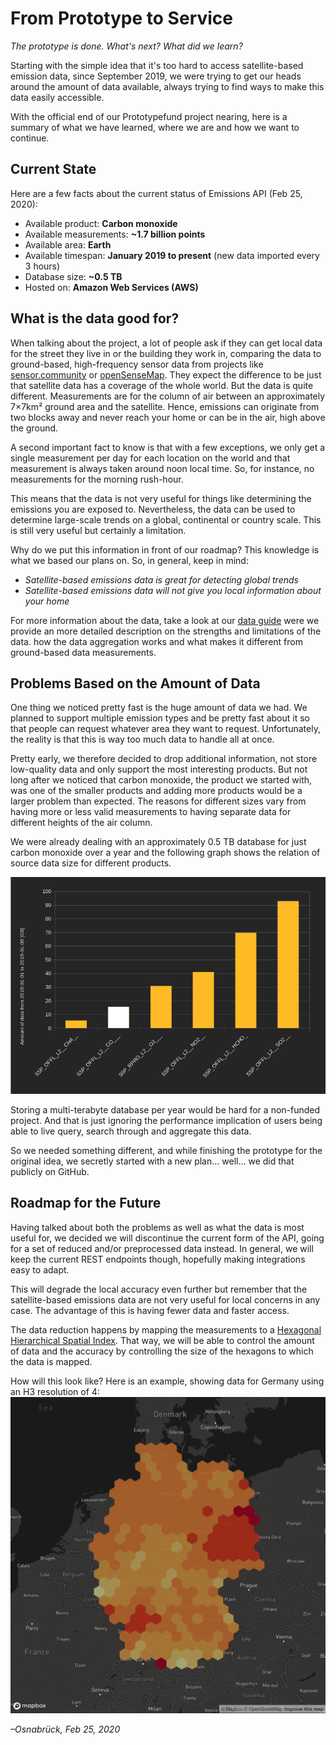 From Prototype to Service
=========================

_The prototype is done.
What's next?
What did we learn?_

Starting with the simple idea that it's too hard to access satellite-based emission data,
since September 2019, we were trying to get our heads around the amount of data available,
always trying to find ways to make this data easily accessible.

With the official end of our Prototypefund project nearing, here is a summary of
what we have learned, where we are and how we want to continue.


Current State
-------------

Here are a few facts about the current status of Emissions API (Feb 25, 2020):

- Available product: **Carbon monoxide**
- Available measurements: **~1.7 billion points**
- Available area: **Earth**
- Available timespan: **January 2019 to present** (new data imported every 3 hours)
- Database size: **~0.5 TB**
- Hosted on: **Amazon Web Services (AWS)**



What is the data good for?
--------------------------

When talking about the project, a lot of people ask if they can get local data for the street they live in or the building they work in,
comparing the data to ground-based, high-frequency sensor data from projects like [sensor.community](https://sensor.community) or [openSenseMap](https://opensensemap.org).
They expect the difference to be just that satellite data has a coverage of the whole world.
But the data is quite different. Measurements are for the column of air between an approximately 7×7km² ground area and the satellite.
Hence, emissions can originate from two blocks away and never reach your home or can be in the air, high above the ground.

A second important fact to know is that with a few exceptions, we only get a single measurement per day for each location on the world
and that measurement is always taken around noon local time.
So, for instance, no measurements for the morning rush-hour.

This means that the data is not very useful for things like determining the emissions you are exposed to.
Nevertheless, the data can be used to determine large-scale trends on a global, continental or country scale.
This is still very useful but certainly a limitation.


Why do we put this information in front of our roadmap?
This knowledge is what we based our plans on.
So, in general, keep in mind:

- _Satellite-based emissions data is great for detecting global trends_
- _Satellite-based emissions data will not give you local information about your home_


For more information about the data,
take a look at our [data guide](data.md) were we provide an more detailed description on the strengths and limitations of the data.
how the data aggregation works
and what makes it different from ground-based data measurements.


Problems Based on the Amount of Data
------------------------------------

One thing we noticed pretty fast is the huge amount of data we had.
We planned to support multiple emission types and be pretty fast about it so that people can request whatever area they want to request.
Unfortunately, the reality is that this is way too much data to handle all at once.

Pretty early, we therefore decided to drop additional information, not store low-quality data and only support the most interesting products.
But not long after we noticed that carbon monoxide, the product we started with, was one of the smaller products
and adding more products would be a larger problem than expected.
The reasons for different sizes vary from having more or less valid measurements to having separate data for different heights of the air column.

We were already dealing with an approximately 0.5 TB database for just carbon monoxide over a year
and the following graph shows the relation of source data size for different products.

![Product file size](assets/img/data-file-size-chart.png)

Storing a multi-terabyte database per year would be hard for a non-funded project.
And that is just ignoring the performance implication of users being able to live query, search through and aggregate this data.

So we needed something different, and while finishing the prototype for the original idea, we secretly started with a new plan…
well… we did that publicly on GitHub.


Roadmap for the Future
----------------------

Having talked about both the problems as well as what the data is most useful for,
we decided we will discontinue the current form of the API,
going for a set of reduced and/or preprocessed data instead.
In general, we will keep the current REST endpoints though,
hopefully making integrations easy to adapt.

This will degrade the local accuracy even further
but remember that the satellite-based emissions data are not very useful for local concerns in any case.
The advantage of this is having fewer data and faster access.

The data reduction happens by mapping the measurements to a [Hexagonal Hierarchical Spatial Index](https://eng.uber.com/h3/).
That way, we will be able to control the amount of data and the accuracy by controlling the size of the hexagons
to which the data is mapped.

How will this look like?
Here is an example, showing data for Germany using an H3 resolution of 4:
![H3 Index Size 5](assets/img/h3-4-de.png)


_–Osnabrück, Feb 25, 2020_
